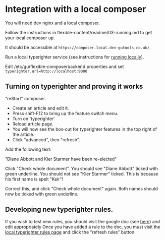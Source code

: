 # Integration with a local composer

You will need dev nginx and a local composer.

Follow the instructions in flexible-content/readme/03-running.md to get your local composer up.

It should be accessible at `https://composer.local.dev-gutools.co.uk/`.

Run a local typerighter service (see instructions for [running locally](./running-locally.md)).

Edit /etc/gu/flexible-composerbackend.properties and set 
`typerighter.url=http://localhost:9000`

## Turning on typerighter and proving it works

"reStart" composer.

 * Create an article and edit it. 
 * Press shift-F12 to bring up the feature switch menu.
 * Turn on 'typerighter'
 * Reload article page.
 * You will now see the box-out for typerighter features in the top right of the article.
 * Click "advanced", then "refresh".

Add the following text:

"Diane Abbott and Kier Starmer have been re-elected"

Click "Check whole document".  You should see "Diane Abbott" ticked with green underline.
You should not see "Kier Starmer" ticked.  This is because his first name is spelt "Keir"!

Correct this, and click "Check whole document" again.  Both names should now be ticked with green underline.

## Developing new typerighter rules.

If you wish to test new rules, you should visit the google doc (see [here](./01-google-sheet.md)) and edit appropriately
Once you have added a rule to the doc, you must visit the [local typerighter rules page](http://localhost:9000/rules) 
and click the "refresh rules" button.